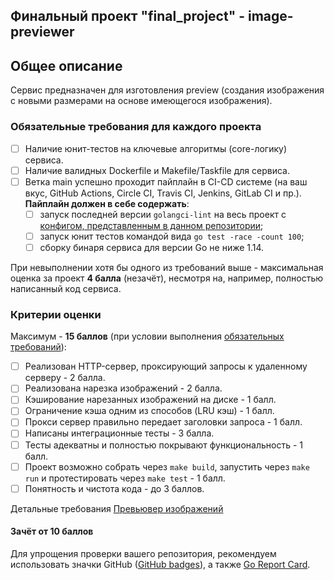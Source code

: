 ## Финальный проект "final_project" - image-previewer

## Общее описание
Сервис предназначен для изготовления preview (создания изображения
с новыми размерами на основе имеющегося изображения).

### Обязательные требования для каждого проекта
* [ ] Наличие юнит-тестов на ключевые алгоритмы (core-логику) сервиса.
* [ ] Наличие валидных Dockerfile и Makefile/Taskfile для сервиса.
* [ ] Ветка main успешно проходит пайплайн в CI-CD системе
(на ваш вкус, GitHub Actions, Circle CI, Travis CI, Jenkins, GitLab CI и пр.).
**Пайплайн должен в себе содержать**:
    - [ ] запуск последней версии `golangci-lint` на весь проект с
    [конфигом, представленным в данном репозитории](./.golangci.yml);
    - [ ] запуск юнит тестов командой вида `go test -race -count 100`;
    - [ ] сборку бинаря сервиса для версии Go не ниже 1.14.

При невыполнении хотя бы одного из требований выше - максимальная оценка за проект **4 балла**
(незачёт), несмотря на, например, полностью написанный код сервиса.

### Критерии оценки
Максимум - **15 баллов**
(при условии выполнения [обязательных требований](./README.md)):

* [ ] Реализован HTTP-сервер, проксирующий запросы к удаленному серверу - 2 балла.
* [ ] Реализована нарезка изображений - 2 балла.
* [ ] Кэширование нарезанных изображений на диске - 1 балл.
* [ ] Ограничение кэша одним из способов (LRU кэш) - 1 балл.
* [ ] Прокси сервер правильно передает заголовки запроса - 1 балл.
* [ ] Написаны интеграционные тесты - 3 балла.
* [ ] Тесты адекватны и полностью покрывают функциональность - 1 балл.
* [ ] Проект возможно собрать через `make build`, запустить через `make run`
  и протестировать через `make test` - 1 балл.
* [ ] Понятность и чистота кода - до 3 баллов.

Детальные требования [Превьювер изображений](./03-image-previewer.md)

#### Зачёт от 10 баллов

Для упрощения проверки вашего репозитория, рекомендуем использовать значки GitHub
([GitHub badges](https://github.com/dwyl/repo-badges)), а также 
[Go Report Card](https://goreportcard.com/).
